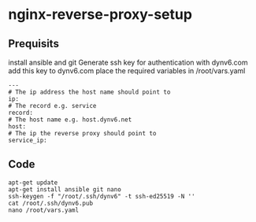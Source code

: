 # nginx-reverse-proxy-setup
 
## Prequisits
install ansible and git
Generate ssh key for authentication with dynv6.com
add this key to dynv6.com
place the required variables in /root/vars.yaml
```
---
# The ip address the host name should point to
ip: 
# The record e.g. service
record:
# The host name e.g. host.dynv6.net
host: 
# The ip the reverse proxy should point to
service_ip:
```

## Code
```
apt-get update
apt-get install ansible git nano
ssh-keygen -f "/root/.ssh/dynv6" -t ssh-ed25519 -N ''
cat /root/.ssh/dynv6.pub
nano /root/vars.yaml
```
